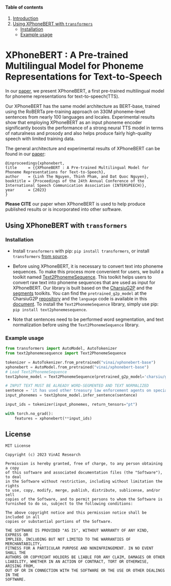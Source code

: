 
#### Table of contents
1. [Introduction](#introduction)
2. [Using XPhoneBERT with `transformers`](#transformers)
	- [Installation](#install2)
	- [Example usage](#usage2)


# <a name="introduction"></a> XPhoneBERT :  A Pre-trained Multilingual Model for Phoneme Representations for Text-to-Speech 

In our [paper](https://arxiv.org/abs/2305.19709), we present XPhoneBERT, a first pre-trained multilingual model for phoneme representations for text-to-speech(TTS).

Our XPhoneBERT has the same model architecture as BERT-base, trained using the RoBERTa pre-training approach on 330M phoneme-level sentences from nearly 100 languages and locales. Experimental results show that employing XPhoneBERT as an input phoneme encoder significantly boosts the performance of a strong neural TTS model in terms of naturalness and prosody and also helps produce fairly high-quality speech with limited training data.

The general architecture and experimental results of XPhoneBERT can be found in our [paper](https://arxiv.org/abs/2305.19709):

    @inproceedings{xphonebert,
    title     = {{XPhoneBERT : A Pre-trained Multilingual Model for Phoneme Representations for Text-to-Speech},
    author    = {Linh The Nguyen, Thinh Pham, and Dat Quoc Nguyen},
    booktitle = {Proceedings of the 24th Annual Conference of the International Speech Communication Association (INTERSPEECH)},
    year      = {2023}
    }

**Please CITE** our paper when XPhoneBERT is used to help produce published results or is incorporated into other software.

## <a name="transformers"></a> Using XPhoneBERT with `transformers` 

### Installation <a name="install2"></a>
- Install `transformers` with pip: `pip install transformers`, or install `transformers` [from source](https://huggingface.co/docs/transformers/installation#installing-from-source).  <br /> 

- Before using XPhoneBERT, it is necessary to convert text into phoneme sequences. To make this process more convenient for users, we build a toolkit named [Text2PhonemeSequence](https://github.com/thelinhbkhn2014/Text2PhonemeSequence). This toolkit helps users to convert raw text into phoneme sequences that are used as input for XPhoneBERT. Our library is built based on the [CharsiuG2P](https://github.com/lingjzhu/CharsiuG2P/tree/main) and the [segments](https://pypi.org/project/segments/) toolkits. You can find the `pretrained_g2p_model` at the CharsiuG2P [repository](https://github.com/lingjzhu/CharsiuG2P/tree/main) and the `language` code is available in this [document](https://docs.google.com/spreadsheets/d/1y7kisk-UZT9LxpQB0xMIF4CkxJt0iYJlWAnyj6azSBE/edit#gid=557940309). To install the `Text2PhonemeSequence` library, simply use pip: `pip install text2phonemesequence`.
- Note that sentences need to be performed word segmentation, and text normalization before using the `Text2PhonemeSequence` library. 
### Example usage <a name="usage2"></a>

```python
from transformers import AutoModel, AutoTokenizer
from text2phonemesequence import Text2PhonemeSequence

tokenizer = AutoTokenizer.from_pretrained("vinai/xphonebert-base")
xphonebert = AutoModel.from_pretrained("vinai/xphonebert-base")
# Load Text2PhonemeSequence
text2phone_model = Text2PhonemeSequence(pretrained_g2p_model='charsiu/g2p_multilingual_byT5_tiny_16_layers_100', language='eng-us', is_cuda=False)

# INPUT TEXT MUST BE ALREADY WORD-SEGMENTED AND TEXT NORMALIZED
sentence = 'it has used other treasury law enforcement agents on special experiments in building and route surveys in places to which the president frequently travels .'  
input_phonemes = text2phone_model.infer_sentence(sentence)

input_ids = tokenizer(input_phonemes, return_tensors="pt")

with torch.no_grad():
    features = xphonebert(**input_ids)
```

## License
    
	MIT License

	Copyright (c) 2023 VinAI Research

	Permission is hereby granted, free of charge, to any person obtaining a copy
	of this software and associated documentation files (the "Software"), to deal
	in the Software without restriction, including without limitation the rights
	to use, copy, modify, merge, publish, distribute, sublicense, and/or sell
	copies of the Software, and to permit persons to whom the Software is
	furnished to do so, subject to the following conditions:

	The above copyright notice and this permission notice shall be included in all
	copies or substantial portions of the Software.

	THE SOFTWARE IS PROVIDED "AS IS", WITHOUT WARRANTY OF ANY KIND, EXPRESS OR
	IMPLIED, INCLUDING BUT NOT LIMITED TO THE WARRANTIES OF MERCHANTABILITY,
	FITNESS FOR A PARTICULAR PURPOSE AND NONINFRINGEMENT. IN NO EVENT SHALL THE
	AUTHORS OR COPYRIGHT HOLDERS BE LIABLE FOR ANY CLAIM, DAMAGES OR OTHER
	LIABILITY, WHETHER IN AN ACTION OF CONTRACT, TORT OR OTHERWISE, ARISING FROM,
	OUT OF OR IN CONNECTION WITH THE SOFTWARE OR THE USE OR OTHER DEALINGS IN THE
	SOFTWARE.
